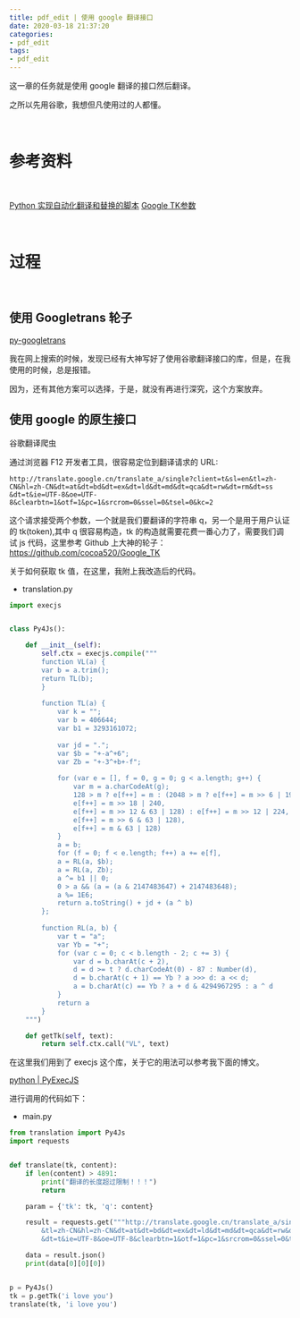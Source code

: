 ```yaml
---
title: pdf_edit | 使用 google 翻译接口
date: 2020-03-18 21:37:20
categories:
- pdf_edit
tags:
- pdf_edit
---
```

这一章的任务就是使用 google 翻译的接口然后翻译。

之所以先用谷歌，我想但凡使用过的人都懂。

<!-- more -->

<br/>

# 参考资料

<br/>

[Python 实现自动化翻译和替换的脚本](https://inspurer.github.io/2019/04/08/Python-%E5%AE%9E%E7%8E%B0%E8%87%AA%E5%8A%A8%E5%8C%96%E7%BF%BB%E8%AF%91%E5%92%8C%E6%9B%BF%E6%8D%A2%E7%9A%84%E8%84%9A%E6%9C%AC/)
[Google TK参数](https://github.com/cocoa520/Google_TK)

<br/>

# 过程

<br/>

## 使用 Googletrans 轮子

[py-googletrans](https://github.com/ssut/py-googletrans)

我在网上搜索的时候，发现已经有大神写好了使用谷歌翻译接口的库，但是，在我使用的时候，总是报错。

因为，还有其他方案可以选择，于是，就没有再进行深究，这个方案放弃。

## 使用 google 的原生接口

谷歌翻译爬虫

通过浏览器 F12 开发者工具，很容易定位到翻译请求的 URL: 

	http://translate.google.cn/translate_a/single?client=t&sl=en&tl=zh-CN&hl=zh-CN&dt=at&dt=bd&dt=ex&dt=ld&dt=md&dt=qca&dt=rw&dt=rm&dt=ss &dt=t&ie=UTF-8&oe=UTF-8&clearbtn=1&otf=1&pc=1&srcrom=0&ssel=0&tsel=0&kc=2

这个请求接受两个参数，一个就是我们要翻译的字符串 q，另一个是用于用户认证的 tk(token),其中 q 很容易构造，tk 的构造就需要花费一番心力了，需要我们调试 js 代码，这里参考 Github 上大神的轮子： https://github.com/cocoa520/Google_TK

关于如何获取 tk 值，在这里，我附上我改造后的代码。

- translation.py

```python
import execjs


class Py4Js():

    def __init__(self):
        self.ctx = execjs.compile(""" 
        function VL(a) {
        var b = a.trim();
        return TL(b);
        }
        
        function TL(a) {
            var k = "";
            var b = 406644;
            var b1 = 3293161072;
            
            var jd = ".";
            var $b = "+-a^+6";
            var Zb = "+-3^+b+-f";
        
            for (var e = [], f = 0, g = 0; g < a.length; g++) {
                var m = a.charCodeAt(g);
                128 > m ? e[f++] = m : (2048 > m ? e[f++] = m >> 6 | 192 : (55296 == (m & 64512) && g + 1 < a.length && 56320 == (a.charCodeAt(g + 1) & 64512) ? (m = 65536 + ((m & 1023) << 10) + (a.charCodeAt(++g) & 1023),
                e[f++] = m >> 18 | 240,
                e[f++] = m >> 12 & 63 | 128) : e[f++] = m >> 12 | 224,
                e[f++] = m >> 6 & 63 | 128),
                e[f++] = m & 63 | 128)
            }
            a = b;
            for (f = 0; f < e.length; f++) a += e[f],
            a = RL(a, $b);
            a = RL(a, Zb);
            a ^= b1 || 0;
            0 > a && (a = (a & 2147483647) + 2147483648);
            a %= 1E6;
            return a.toString() + jd + (a ^ b)
        };
        
        function RL(a, b) {
            var t = "a";
            var Yb = "+";
            for (var c = 0; c < b.length - 2; c += 3) {
                var d = b.charAt(c + 2),
                d = d >= t ? d.charCodeAt(0) - 87 : Number(d),
                d = b.charAt(c + 1) == Yb ? a >>> d: a << d;
                a = b.charAt(c) == Yb ? a + d & 4294967295 : a ^ d
            }
            return a
        }
    """)

    def getTk(self, text):
        return self.ctx.call("VL", text)
```

在这里我们用到了 execjs 这个库，关于它的用法可以参考我下面的博文。

[python | PyExecJS](https://benpaodewoniu.github.io/2020/03/19/python85/)

进行调用的代码如下：

- main.py

```python
from translation import Py4Js
import requests


def translate(tk, content):
    if len(content) > 4891:
        print("翻译的长度超过限制！！！")
        return

    param = {'tk': tk, 'q': content}

    result = requests.get("""http://translate.google.cn/translate_a/single?client=t&sl=en
        &tl=zh-CN&hl=zh-CN&dt=at&dt=bd&dt=ex&dt=ld&dt=md&dt=qca&dt=rw&dt=rm&dt=ss
        &dt=t&ie=UTF-8&oe=UTF-8&clearbtn=1&otf=1&pc=1&srcrom=0&ssel=0&tsel=0&kc=2""", params=param)

    data = result.json()
    print(data[0][0][0])


p = Py4Js()
tk = p.getTk('i love you')
translate(tk, 'i love you')
```